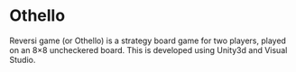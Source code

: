 # Othello
Reversi game (or Othello) is a strategy board game for two players, played on an 8×8 uncheckered board.
This is developed using Unity3d and Visual Studio.

